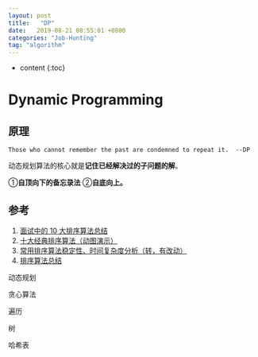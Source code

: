 ```yaml
---
layout: post
title:   "DP"
date:   2019-08-21 08:55:01 +0800
categories: "Job-Hunting"
tag: "algorithm"
---
```


* content
{:toc}




# Dynamic Programming

## 原理

`Those who cannot remember the past are condemned to repeat it.  --DP` 

动态规划算法的核心就是**记住已经解决过的子问题的解**。

①**自顶向下的备忘录法** ②**自底向上。** 

## 参考

1. [面试中的 10 大排序算法总结](http://www.codeceo.com/article/10-sort-algorithm-interview.html)
2. [十大经典排序算法（动图演示）](https://www.cnblogs.com/onepixel/p/7674659.html)
3. [常用排序算法稳定性、时间复杂度分析（转，有改动）](https://www.cnblogs.com/nannanITeye/archive/2013/04/11/3013737.html)
4. [排序算法总结](https://michaelyou.github.io/2015/03/01/排序算法总结/)



动态规划

贪心算法

遍历

树

哈希表

